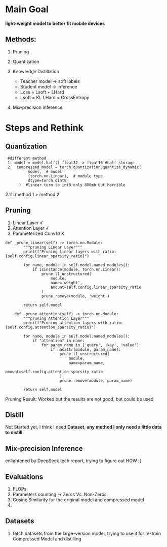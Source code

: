 # Main Goal
**light-weight model to better fit mobile devices**

## Methods:
1. Pruning
2. Quantization
3. Knowledge Distillation
   - Teacher model -> soft labels
   - Student model -> inference
   - Loss = Lsoft + LHard 
   - Lsoft = KL LHard = CrossEntropy

4. Mix-precision Inference

# Steps and Rethink

## Quantization
  ```
   #different method
   1. model = model.half() float32 -> float16 #half storage
   2.  compressed_model = torch.quantization.quantize_dynamic(
            model,  # model
            {torch.nn.Linear},  # module type
            dtype=torch.qint8  
        )  #linear turn to int8 only 800mb but horrible 
  ```
  2.11: method 1 > method 2

## Pruning
1. Linear Layer √ 
2. Attention Layer √
3. Parameterized Conv1d X
```
def _prune_linear(self) -> torch.nn.Module:
        """pruning Linear Layer"""
        print(f"Pruning linear layers with ratio: {self.config.linear_sparsity_ratio}")
        
        for name, module in self.model.named_modules():
            if isinstance(module, torch.nn.Linear):
                prune.l1_unstructured(
                    module,
                    name='weight',
                    amount=self.config.linear_sparsity_ratio
                )
                prune.remove(module, 'weight')
                
        return self.model
    
    def _prune_attention(self) -> torch.nn.Module:
        """pruning Attention Layer"""
        print(f"Pruning attention layers with ratio: {self.config.attention_sparsity_ratio}")
        
        for name, module in self.model.named_modules():
            if "attention" in name:
                for param_name in ['query', 'key', 'value']:
                    if hasattr(module, param_name):
                        prune.l1_unstructured(
                            module,
                            name=param_name,
                            amount=self.config.attention_sparsity_ratio
                        )
                        prune.remove(module, param_name)
            
        return self.model
```
Pruning Result: Worked but the results are not good, but could be used

## Distill
Not Started yet, I think I need **Dataset**, **any method I only need a little data to distill.**

## Mix-precision Inference
enlightened by DeepSeek tech report, trying to figure out HOW :(

## Evaluations
1. FLOPs
2. Parameters counting -> Zeros Vs. Non-Zeros
3. Cosine Similarity for the original model and compressed model
4. 
## Datasets
1. fetch datasets from the large-version model, trying to use it for re-train Compressed Model and distilling
